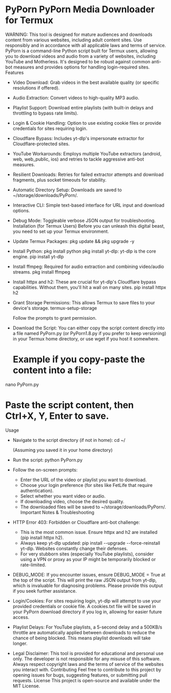 # PyPorn PyPorn Media Downloader for Termux
WARNING: This tool is designed for mature audiences and downloads content from various websites, including adult content sites. Use responsibly and in accordance with all applicable laws and terms of service.
PyPorn is a command-line Python script built for Termux users, allowing you to download videos and audio from a variety of websites, including YouTube and Motherless. It's designed to be robust against common anti-bot measures and provides options for handling login-required sites.
Features
 * Video Download: Grab videos in the best available quality (or specific resolutions if offered).
 * Audio Extraction: Convert videos to high-quality MP3 audio.
 * Playlist Support: Download entire playlists (with built-in delays and throttling to bypass rate limits).
 * Login & Cookie Handling: Option to use existing cookie files or provide credentials for sites requiring login.
 * Cloudflare Bypass: Includes yt-dlp's impersonate extractor for Cloudflare-protected sites.
 * YouTube Workarounds: Employs multiple YouTube extractors (android, web, web_public, ios) and retries to tackle aggressive anti-bot measures.
 * Resilient Downloads: Retries for failed extractor attempts and download fragments, plus socket timeouts for stability.
 * Automatic Directory Setup: Downloads are saved to ~/storage/downloads/PyPorn/.
 * Interactive CLI: Simple text-based interface for URL input and download options.
 * Debug Mode: Toggleable verbose JSON output for troubleshooting.
Installation (for Termux Users)
Before you can unleash this digital beast, you need to set up your Termux environment.
 * Update Termux Packages:
   pkg update && pkg upgrade -y

 * Install Python:
   pkg install python
   pkg install yt-dlp:
   yt-dlp is the core engine.
   pip install yt-dlp

 * Install ffmpeg:
   Required for audio extraction and combining video/audio streams.
   pkg install ffmpeg

 * Install httpx and h2:
   These are crucial for yt-dlp's Cloudflare bypass capabilities. Without them, you'll hit a wall on many sites.
   pip install httpx h2

 * Grant Storage Permissions:
   This allows Termux to save files to your device's storage.
   termux-setup-storage

   Follow the prompts to grant permission.
 * Download the Script:
   You can either copy the script content directly into a file named PyPorn.py (or PyPorn1.8.py if you prefer to keep versioning) in your Termux home directory, or use wget if you host it somewhere.
   # Example if you copy-paste the content into a file:
nano PyPorn.py
# Paste the script content, then Ctrl+X, Y, Enter to save.

Usage
 * Navigate to the script directory (if not in home):
   cd ~/

   (Assuming you saved it in your home directory)
 * Run the script:
   python PyPorn.py

 * Follow the on-screen prompts:
   * Enter the URL of the video or playlist you want to download.
   * Choose your login preference (for sites like FetLife that require authentication).
   * Select whether you want video or audio.
   * If downloading video, choose the desired quality.
   * The downloaded files will be saved to ~/storage/downloads/PyPorn/.
Important Notes & Troubleshooting
 * HTTP Error 403: Forbidden or Cloudflare anti-bot challenge:
   * This is the most common issue. Ensure httpx and h2 are installed (pip install httpx h2).
   * Always keep yt-dlp updated: pip install --upgrade --force-reinstall yt-dlp. Websites constantly change their defenses.
   * For very stubborn sites (especially YouTube playlists), consider using a VPN or proxy as your IP might be temporarily blocked or rate-limited.
 * DEBUG_MODE: If you encounter issues, ensure DEBUG_MODE = True at the top of the script. This will print the raw JSON output from yt-dlp, which is invaluable for diagnosing problems. Please provide this output if you seek further assistance.
 * Login/Cookies: For sites requiring login, yt-dlp will attempt to use your provided credentials or cookie file. A cookies.txt file will be saved in your PyPorn download directory if you log in, allowing for easier future access.
 * Playlist Delays: For YouTube playlists, a 5-second delay and a 500KB/s throttle are automatically applied between downloads to reduce the chance of being blocked. This means playlist downloads will take longer.
 * Legal Disclaimer: This tool is provided for educational and personal use only. The developer is not responsible for any misuse of this software. Always respect copyright laws and the terms of service of the websites you interact with.
Contributing
Feel free to contribute to this project by opening issues for bugs, suggesting features, or submitting pull requests.
License
This project is open-source and available under the MIT License.
